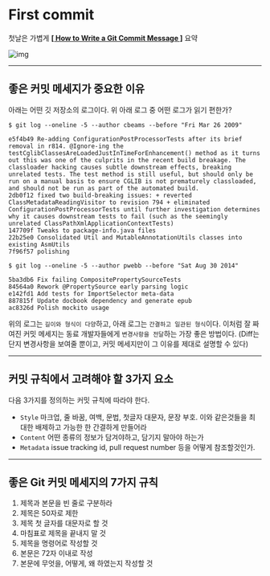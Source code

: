 # First commit

첫날은 가볍게 __[[ How to Write a Git Commit Message ]](https://chris.beams.io/posts/git-commit/)__ 요약

![img](https://chris.beams.io/content/images/size/w1000/2021/01/git_commit_2x.png)

---

## 좋은 커밋 메세지가 중요한 이유

아래는 어떤 깃 저장소의 로그이다. 위 아래 로그 중 어떤 로그가 읽기 편한가?

```
$ git log --oneline -5 --author cbeams --before "Fri Mar 26 2009"

e5f4b49 Re-adding ConfigurationPostProcessorTests after its brief removal in r814. @Ignore-ing the testCglibClassesAreLoadedJustInTimeForEnhancement() method as it turns out this was one of the culprits in the recent build breakage. The classloader hacking causes subtle downstream effects, breaking unrelated tests. The test method is still useful, but should only be run on a manual basis to ensure CGLIB is not prematurely classloaded, and should not be run as part of the automated build.
2db0f12 fixed two build-breaking issues: + reverted ClassMetadataReadingVisitor to revision 794 + eliminated ConfigurationPostProcessorTests until further investigation determines why it causes downstream tests to fail (such as the seemingly unrelated ClassPathXmlApplicationContextTests)
147709f Tweaks to package-info.java files
22b25e0 Consolidated Util and MutableAnnotationUtils classes into existing AsmUtils
7f96f57 polishing
```

```
$ git log --oneline -5 --author pwebb --before "Sat Aug 30 2014"

5ba3db6 Fix failing CompositePropertySourceTests
84564a0 Rework @PropertySource early parsing logic
e142fd1 Add tests for ImportSelector meta-data
887815f Update docbook dependency and generate epub
ac8326d Polish mockito usage
```

위의 로그는 `길이와 형식이 다양`하고, 아래 로그는 `간결하고 일관된 형식`이다.
이처럼 잘 짜여진 커밋 메세지는 동료 개발자들에게 `변경사항을 전달`하는 가장 좋은 방법이다.
(Diff는 단지 변경사항을 보여줄 뿐이고, 커밋 메세지만이 그 이유를 제대로 설명할 수 있다)

---
## 커밋 규칙에서 고려해야 할 3가지 요소

다음 3가지를 정의하는 커밋 규칙에 따라야 한다.

- `Style`
    마크업, 줄 바꿈, 여백, 문법, 첫글자 대문자, 문장 부호.
    이와 같은것들을 최대한 배제하고 가능한 한 간결하게 만들어라
- `Content`
    어떤 종류의 정보가 담겨야하고, 담기지 말아야 하는가
- `Metadata`
    issue tracking id, pull request number 등을 어떻게 참조할것인가.


---

## 좋은 Git 커밋 메세지의 7가지 규칙

1. 제목과 본문을 빈 줄로 구분하라
2. 제목은 50자로 제한
3. 제목 첫 글자를 대문자로 할 것
4. 마침표로 제목을 끝내지 말 것
5. 제목을 명령어로 작성할 것
6. 본문은 72자 이내로 작성
7. 본문에 무엇을, 어떻게, 왜 하였는지 작성할 것
